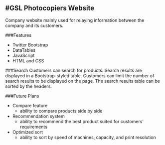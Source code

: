 #GSL Photocopiers Website---Company website mainly used for relaying information between the company and its customers.###Features- Twitter Bootstrap- DataTables - JavaScript- HTML and CSS###SearchCustomers can search for products. Search results are displayed in a Bootstrap-styled table. Customers can limit the number of search results to be displayed on the page. The search results table can be sorted by the headers. ###Future Plans- Compare feature	- ability to compare products side by side - Recommendation system	- ability to recommend the best product suited for customers' requirements- Optimized sort	- ability to sort by speed of machines, capacity, and print resolution
